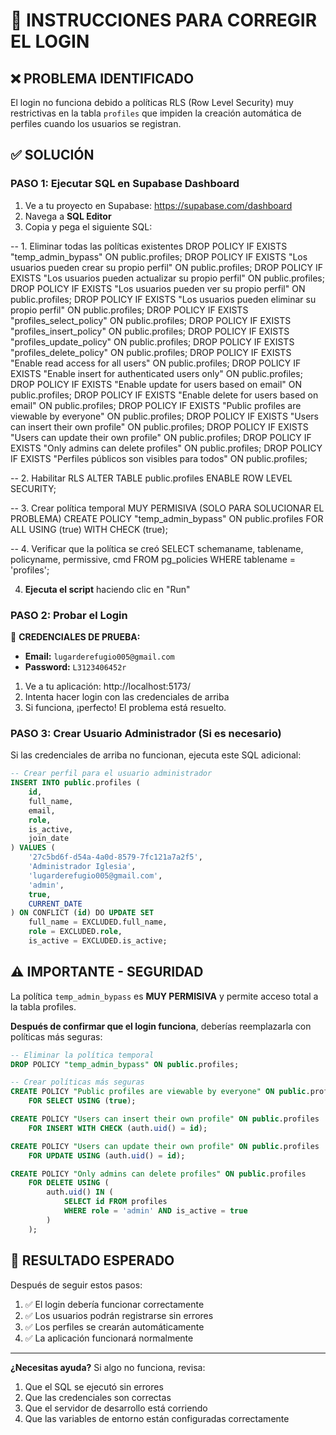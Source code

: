 # 🔧 INSTRUCCIONES PARA CORREGIR EL LOGIN

## ❌ PROBLEMA IDENTIFICADO
El login no funciona debido a políticas RLS (Row Level Security) muy restrictivas en la tabla `profiles` que impiden la creación automática de perfiles cuando los usuarios se registran.

## ✅ SOLUCIÓN

### PASO 1: Ejecutar SQL en Supabase Dashboard

1. Ve a tu proyecto en Supabase: https://supabase.com/dashboard
2. Navega a **SQL Editor**
3. Copia y pega el siguiente SQL:

-- 1. Eliminar todas las políticas existentes
DROP POLICY IF EXISTS "temp_admin_bypass" ON public.profiles;
DROP POLICY IF EXISTS "Los usuarios pueden crear su propio perfil" ON public.profiles;
DROP POLICY IF EXISTS "Los usuarios pueden actualizar su propio perfil" ON public.profiles;
DROP POLICY IF EXISTS "Los usuarios pueden ver su propio perfil" ON public.profiles;
DROP POLICY IF EXISTS "Los usuarios pueden eliminar su propio perfil" ON public.profiles;
DROP POLICY IF EXISTS "profiles_select_policy" ON public.profiles;
DROP POLICY IF EXISTS "profiles_insert_policy" ON public.profiles;
DROP POLICY IF EXISTS "profiles_update_policy" ON public.profiles;
DROP POLICY IF EXISTS "profiles_delete_policy" ON public.profiles;
DROP POLICY IF EXISTS "Enable read access for all users" ON public.profiles;
DROP POLICY IF EXISTS "Enable insert for authenticated users only" ON public.profiles;
DROP POLICY IF EXISTS "Enable update for users based on email" ON public.profiles;
DROP POLICY IF EXISTS "Enable delete for users based on email" ON public.profiles;
DROP POLICY IF EXISTS "Public profiles are viewable by everyone" ON public.profiles;
DROP POLICY IF EXISTS "Users can insert their own profile" ON public.profiles;
DROP POLICY IF EXISTS "Users can update their own profile" ON public.profiles;
DROP POLICY IF EXISTS "Only admins can delete profiles" ON public.profiles;
DROP POLICY IF EXISTS "Perfiles públicos son visibles para todos" ON public.profiles;

-- 2. Habilitar RLS
ALTER TABLE public.profiles ENABLE ROW LEVEL SECURITY;

-- 3. Crear política temporal MUY PERMISIVA (SOLO PARA SOLUCIONAR EL PROBLEMA)
CREATE POLICY "temp_admin_bypass" ON public.profiles
    FOR ALL USING (true) WITH CHECK (true);

-- 4. Verificar que la política se creó
SELECT schemaname, tablename, policyname, permissive, cmd 
FROM pg_policies 
WHERE tablename = 'profiles';

4. **Ejecuta el script** haciendo clic en "Run"

### PASO 2: Probar el Login

🔑 **CREDENCIALES DE PRUEBA:**
- **Email:** `lugarderefugio005@gmail.com`
- **Password:** `L3123406452r`

1. Ve a tu aplicación: http://localhost:5173/
2. Intenta hacer login con las credenciales de arriba
3. Si funciona, ¡perfecto! El problema está resuelto.

### PASO 3: Crear Usuario Administrador (Si es necesario)

Si las credenciales de arriba no funcionan, ejecuta este SQL adicional:

```sql
-- Crear perfil para el usuario administrador
INSERT INTO public.profiles (
    id, 
    full_name, 
    email, 
    role, 
    is_active, 
    join_date
) VALUES (
    '27c5bd6f-d54a-4a0d-8579-7fc121a7a2f5',
    'Administrador Iglesia',
    'lugarderefugio005@gmail.com',
    'admin',
    true,
    CURRENT_DATE
) ON CONFLICT (id) DO UPDATE SET
    full_name = EXCLUDED.full_name,
    role = EXCLUDED.role,
    is_active = EXCLUDED.is_active;
```

## ⚠️ IMPORTANTE - SEGURIDAD

La política `temp_admin_bypass` es **MUY PERMISIVA** y permite acceso total a la tabla profiles. 

**Después de confirmar que el login funciona**, deberías reemplazarla con políticas más seguras:

```sql
-- Eliminar la política temporal
DROP POLICY "temp_admin_bypass" ON public.profiles;

-- Crear políticas más seguras
CREATE POLICY "Public profiles are viewable by everyone" ON public.profiles
    FOR SELECT USING (true);

CREATE POLICY "Users can insert their own profile" ON public.profiles
    FOR INSERT WITH CHECK (auth.uid() = id);

CREATE POLICY "Users can update their own profile" ON public.profiles
    FOR UPDATE USING (auth.uid() = id);

CREATE POLICY "Only admins can delete profiles" ON public.profiles
    FOR DELETE USING (
        auth.uid() IN (
            SELECT id FROM profiles 
            WHERE role = 'admin' AND is_active = true
        )
    );
```

## 🎯 RESULTADO ESPERADO

Después de seguir estos pasos:
1. ✅ El login debería funcionar correctamente
2. ✅ Los usuarios podrán registrarse sin errores
3. ✅ Los perfiles se crearán automáticamente
4. ✅ La aplicación funcionará normalmente

---

**¿Necesitas ayuda?** Si algo no funciona, revisa:
1. Que el SQL se ejecutó sin errores
2. Que las credenciales son correctas
3. Que el servidor de desarrollo está corriendo
4. Que las variables de entorno están configuradas correctamente